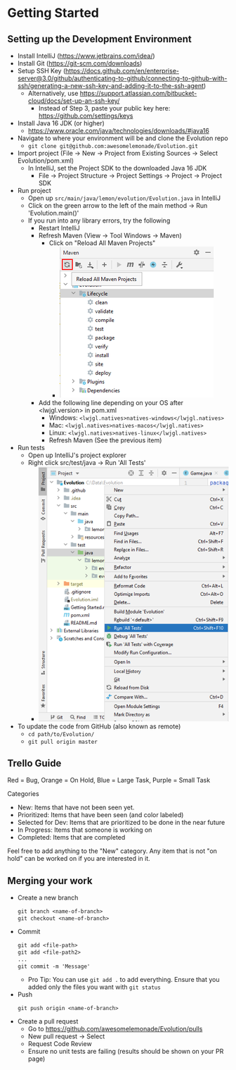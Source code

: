 Getting Started
===============

Setting up the Development Environment
--------------------------------------
* Install IntelliJ (https://www.jetbrains.com/idea/)
* Install Git (https://git-scm.com/downloads)
* Setup SSH Key (https://docs.github.com/en/enterprise-server@3.0/github/authenticating-to-github/connecting-to-github-with-ssh/generating-a-new-ssh-key-and-adding-it-to-the-ssh-agent)
  * Alternatively, use https://support.atlassian.com/bitbucket-cloud/docs/set-up-an-ssh-key/
    * Instead of Step 3, paste your public key here: https://github.com/settings/keys
* Install Java 16 JDK (or higher)
  * https://www.oracle.com/java/technologies/downloads/#java16
* Navigate to where your environment will be and clone the Evolution repo
  * `git clone git@github.com:awesomelemonade/Evolution.git`
* Import project (File -> New -> Project from Existing Sources -> Select Evolution/pom.xml)
  * In IntelliJ, set the Project SDK to the downloaded Java 16 JDK
    * File -> Project Structure -> Project Settings -> Project -> Project SDK
* Run project
  * Open up `src/main/java/lemon/evolution/Evolution.java` in IntelliJ
  * Click on the green arrow to the left of the main method -> Run 'Evolution.main()'
  * If you run into any library errors, try the following
    * Restart IntelliJ
	* Refresh Maven (View -> Tool Windows -> Maven)
	  * Click on "Reload All Maven Projects"
	    * ![ReloadMaven](doc-images/Evolution-ReloadMavenProjects.PNG)
	* Add the following line depending on your OS after <lwjgl.version> in pom.xml
	  * Windows: `<lwjgl.natives>natives-windows</lwjgl.natives>`
	  * Mac: `<lwjgl.natives>natives-macos</lwjgl.natives>`
	  * Linux: `<lwjgl.natives>natives-linux</lwjgl.natives>`
	  * Refresh Maven (See the previous item)
* Run tests
  * Open up IntelliJ's project explorer
  * Right click src/test/java -> Run 'All Tests'
    * ![RunAllTests](doc-images/Evolution-RunAllTests.PNG)
* To update the code from GitHub (also known as remote)
  * `cd path/to/Evolution/`
  * `git pull origin master`

Trello Guide
------------
Red = Bug, Orange = On Hold, Blue = Large Task, Purple = Small Task

Categories
* New: Items that have not been seen yet.
* Prioritized: Items that have been seen (and color labeled)
* Selected for Dev: Items that are prioritized to be done in the near future
* In Progress: Items that someone is working on
* Completed: Items that are completed

Feel free to add anything to the "New" category. Any item that is not "on hold" can be worked on if you are interested in it.

Merging your work
-----------------

* Create a new branch
  ```
  git branch <name-of-branch>
  git checkout <name-of-branch>
  ```
* Commit
  ```
  git add <file-path>
  git add <file-path2>
  ...
  git commit -m 'Message'
  ```
  * Pro Tip: You can use `git add .` to add everything. Ensure that you added only the files you want with `git status`
* Push
  ```
  git push origin <name-of-branch>
  ```
* Create a pull request
  * Go to https://github.com/awesomelemonade/Evolution/pulls
  * New pull request -> Select <name-of-branch>
  * Request Code Review
  * Ensure no unit tests are failing (results should be shown on your PR page)
